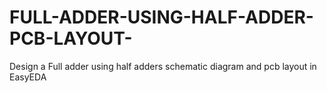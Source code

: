 # FULL-ADDER-USING-HALF-ADDER-PCB-LAYOUT-
Design a Full adder using half adders schematic diagram and pcb layout in EasyEDA 
